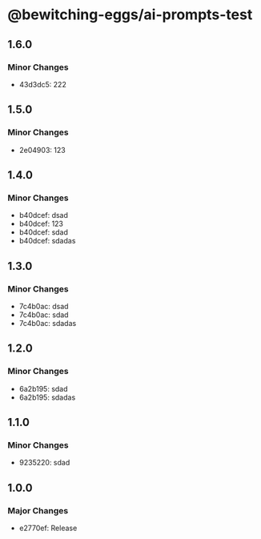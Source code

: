 # @bewitching-eggs/ai-prompts-test

## 1.6.0

### Minor Changes

- 43d3dc5: 222

## 1.5.0

### Minor Changes

- 2e04903: 123

## 1.4.0

### Minor Changes

- b40dcef: dsad
- b40dcef: 123
- b40dcef: sdad
- b40dcef: sdadas

## 1.3.0

### Minor Changes

- 7c4b0ac: dsad
- 7c4b0ac: sdad
- 7c4b0ac: sdadas

## 1.2.0

### Minor Changes

- 6a2b195: sdad
- 6a2b195: sdadas

## 1.1.0

### Minor Changes

- 9235220: sdad

## 1.0.0

### Major Changes

- e2770ef: Release
